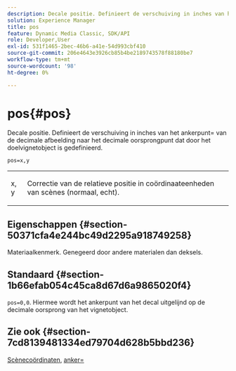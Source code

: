 ```yaml
---
description: Decale positie. Definieert de verschuiving in inches van het ankerpunt= van de decimale afbeelding naar het decimale oorsprongpunt dat door het doelvignetobject is gedefinieerd.
solution: Experience Manager
title: pos
feature: Dynamic Media Classic, SDK/API
role: Developer,User
exl-id: 531f1465-2bec-46b6-a41e-54d993cbf410
source-git-commit: 206e4643e3926cb85b4be2189743578f88180be7
workflow-type: tm+mt
source-wordcount: '98'
ht-degree: 0%

---
```


# pos{#pos}

Decale positie. Definieert de verschuiving in inches van het ankerpunt= van de decimale afbeelding naar het decimale oorsprongpunt dat door het doelvignetobject is gedefinieerd.

`pos=x,y`

<table id="simpletable_DB3B64EFB67A47AD843812324ABFAE45"> 
 <tr class="strow"> 
  <td class="stentry"> <p><span class="varname"> x</span>,<span class="varname"> y</span> </p></td> 
  <td class="stentry"> <p>Correctie van de relatieve positie in coördinaateenheden van scènes (normaal, echt). </p></td> 
 </tr> 
</table>

## Eigenschappen {#section-50371cfa4e244bc49d2295a918749258}

Materiaalkenmerk. Genegeerd door andere materialen dan deksels.

## Standaard {#section-1b66efab054c45ca8d67d6a9865020f4}

`pos=0,0`. Hiermee wordt het ankerpunt van het decal uitgelijnd op de decimale oorsprong van het vignetobject.

## Zie ook {#section-7cd8139481334ed79704d628b5bbd236}

[Scènecoördinaten](../../../../../ir-api/http-protocol/image-rendering-api-ref/c-ir-http-protocol-ref/c-ir-http-protocol-syntax-and-features/c-ir-vignettes/c-ir-scene-coordinates.md#concept-528507024fa640b19a2631357febf7f1),  [anker=](../../../../../ir-api/http-protocol/image-rendering-api-ref/c-ir-http-protocol-ref/c-ir-http-protocol-command-reference/r-ir-http-anchor.md#reference-d53923d785c9442997dc7f2199524c26)
